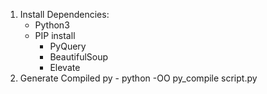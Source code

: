 1. Install Dependencies:
    * Python3
    * PIP install
        - PyQuery
        - BeautifulSoup
        - Elevate
2. Generate Compiled py - python -OO py_compile script.py